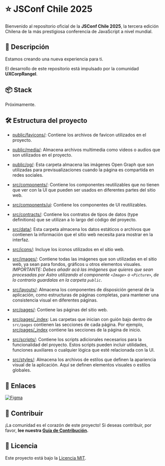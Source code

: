 # ⭐ JSConf Chile 2025

Bienvenido al repositorio oficial de la **JSConf Chile 2025**, la tercera edición Chilena de la más prestigiosa conferencia de JavaScript a nivel mundial.

## 💛 Descripción

Estamos creando una nueva experiencia para ti.

El desarrollo de este repositorio está impulsado por la comunidad **UXCorpRangel**.

## 📦 Stack

Próximamente.

## 🛠️ Estructura del proyecto

- [public/favicons/](./public/favicons/): Contiene los archivos de favicon utilizados en el proyecto.

- [public/media/](./public/media/): Almacena archivos multimedia como videos o audios que son utilizados en el proyecto.

- [public/og/](./public/og/): Esta carpeta almacena las imágenes Open Graph que son utilizadas para previsualizaciones cuando la página es compartida en redes sociales.

- [src/components/](./src/components/): Contiene los componentes reutilizables que no tienen que ver con la UI que pueden ser usados en diferentes partes del sitio web.

- [src/components/ui](./src/components/): Contiene los componentes de UI reutilizables.

- [src/contracts/](./src/contracts/): Contiene los contratos de tipos de datos (type definitions) que se utilizan a lo largo del código del proyecto.

- [src/data/](./src/data/): Esta carpeta almacena los datos estáticos o archivos que contienen la información que el sitio web necesita para mostrar en la interfaz.

- [src/icons/](./src/icons/): Incluye los íconos utilizados en el sitio web.

- [src/images/](./src/images/): Contiene todas las imágenes que son utilizadas en el sitio web, ya sean para fondos, gráficos u otros elementos visuales. _IMPORTANTE: Debes añadir acá las imágenes que quieres que sean procesadas por Astro utilizando el componente `<Image>` o `<Picture>`, de lo contrario guardalas en la carpeta `public`_.

- [src/layouts/](./src/layouts/): Almacena los componentes de disposición general de la aplicación, como estructuras de páginas completas, para mantener una consistencia visual en diferentes páginas.

- [src/pages/](./src/pages/): Contiene las páginas del sitio web.

- [src/pages/\_index](./src/pages/_index/): Las carpetas que inician con guión bajo dentro de `src/pages` contienen las secciones de cada página. Por ejemplo, [src/pages/\_index](./src/pages/_index/) contiene las secciones de la página de inicio.

- [src/scripts/](./src/scripts/): Contiene los scripts adicionales necesarios para la funcionalidad del proyecto. Estos scripts pueden incluir utilidades, funciones auxiliares o cualquier lógica que esté relacionada con la UI.

- [src/styles/](./src/styles/): Almacena los archivos de estilos que definen la apariencia visual de la aplicación. Aquí se definen elementos visuales o estilos globales.

## 🔗 Enlaces

[![Figma](https://img.shields.io/badge/Figma-F24E1E?style=for-the-badge&logo=figma&logoColor=white)](https://www.figma.com/design/Q0l6KTHNpu6GOLwHyJRpMY/JSConf-2025?node-id=2-111&t=loein768MyHNSERr-1)

## 🤝 Contribuir

¡La comunidad es el corazón de este proyecto! Si deseas contribuir, por favor, **lee nuestra [Guía de Contribución](./CONTRIBUTING.md).**

## 📄 Licencia

Este proyecto está bajo la [Licencia MIT](./LICENSE).
